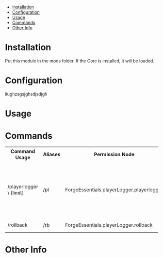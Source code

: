 * [Installation](#install)
* [Configuration](#config)
* [Usage](#use)
* [Commands](#command)
* [Other Info](#other)

# Installation <a name="install"></a>
Put this module in the mods folder. If the Core is installed, it will be loaded.

# Configuration <a name="config"></a>
ilughzsgsjghsdjsdjgh

# Usage <a name="use"></a>


# Commands <a name="command"></a>
<table>
	<tr>
		<th>Command Usage</th>
		<th>Aliases</th>
		<th>Permission Node</th>
		<th>Description</th>
	</tr>
	<tr>
		<td>/playerlogger \<enable|disable> [limit]</td>
		<td>/pl</td>
		<td>ForgeEssentials.playerLogger.playerlogger</td>
		<td>This enables you to click a block to get the last 5 changes, or more if you define a limit</td>
	</tr>
	<tr>
		<td>/rollback</td>
		<td>/rb</td>
		<td>ForgeEssentials.playerLogger.rollback</td>
		<td>Do something</td>
	</tr>
	<tr>
</table>


# Other Info <a name="other"></a>

